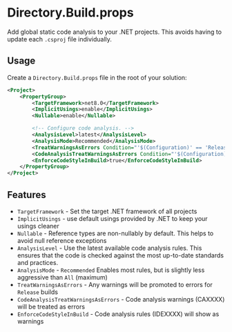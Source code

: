 # Directory.Build.props

Add global static code analysis to your .NET projects.  This avoids having to update each `.csproj` file individually.

## Usage

Create a `Directory.Build.props` file in the root of your solution:

```xml
<Project>
    <PropertyGroup>
        <TargetFramework>net8.0</TargetFramework>
        <ImplicitUsings>enable</ImplicitUsings>
        <Nullable>enable</Nullable>

        <!-- Configure code analysis. -->
        <AnalysisLevel>latest</AnalysisLevel>
        <AnalysisMode>Recommended</AnalysisMode>
        <TreatWarningsAsErrors Condition="'$(Configuration)' == 'Release'">true</TreatWarningsAsErrors>
        <CodeAnalysisTreatWarningsAsErrors Condition="'$(Configuration)' == 'Release'">true</CodeAnalysisTreatWarningsAsErrors>
        <EnforceCodeStyleInBuild>true</EnforceCodeStyleInBuild>
    </PropertyGroup>
</Project>
```

## Features

- `TargetFramework` - Set the target .NET framework of all projects
- `ImplicitUsings` - use default usings provided by .NET to keep your usings cleaner
- `Nullable` - Reference types are non-nullably by default.  This helps to avoid null reference exceptions
- `AnalysisLevel` - Use the latest available code analysis rules. This ensures that the code is checked against the most up-to-date standards and practices.
- `AnalysisMode` - `Recommended` Enables most rules, but is slightly less aggressive than `All` (maximum)
- `TreatWarningsAsErrors` - Any warnings will be promoted to errors for `Release` builds
- `CodeAnalysisTreatWarningsAsErrors` - Code analysis warnings (CAXXXX) will be treated as errors
- `EnforceCodeStyleInBuild` - Code analysis rules (IDEXXXX) will show as warnings

